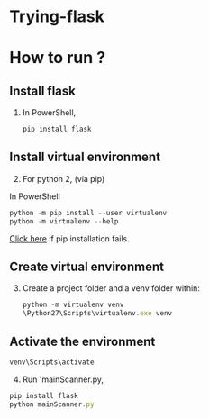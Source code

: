 # Trying-flask

# How to run ?

## Install flask

1. In PowerShell,
     ```js 
     pip install flask
     ```
## Install virtual environment

2. For python 2, (via pip)

In PowerShell

```js
python -m pip install --user virtualenv
python -m virtualenv --help
```

[Click here](https://virtualenv.pypa.io/en/latest/installation.html) if pip installation fails.

## Create virtual environment

3. Create a project folder and a venv folder within:
      ```js
      python -m virtualenv venv
      \Python27\Scripts\virtualenv.exe venv
      ```
## Activate the environment

```js
venv\Scripts\activate
```

4. Run 'mainScanner.py,

```js
pip install flask
python mainScanner.py
```



